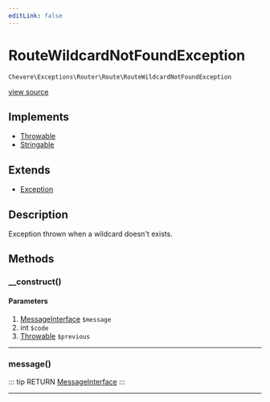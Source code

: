 ```yaml
---
editLink: false
---
```


# RouteWildcardNotFoundException

`Chevere\Exceptions\Router\Route\RouteWildcardNotFoundException`

[view source](https://github.com/chevere/chevere/blob/master/src/Chevere/Exceptions/Router/Route/RouteWildcardNotFoundException.php)

## Implements

- [Throwable](https://www.php.net/manual/class.throwable)
- [Stringable](https://www.php.net/manual/class.stringable)

## Extends

- [Exception](../../Core/Exception.md)

## Description

Exception thrown when a wildcard doesn't exists.

## Methods

### __construct()

#### Parameters

1. [MessageInterface](../../../Interfaces/Message/MessageInterface.md) `$message`
2. int `$code`
3. [Throwable](https://www.php.net/manual/class.throwable) `$previous`

---

### message()

::: tip RETURN
[MessageInterface](../../../Interfaces/Message/MessageInterface.md)
:::

---
